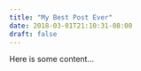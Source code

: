 ```yaml
---
title: "My Best Post Ever"
date: 2018-03-01T21:10:31-08:00
draft: false
---
```


Here is some content...
